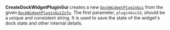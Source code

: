 **CreateDockWidgetPluginGui** creates a new [`DockWidgetPluginGui`](https://create.roblox.com/docs/reference/engine/classes/DockWidgetPluginGui)
from the given [`DockWidgetPluginGuiInfo`](https://create.roblox.com/docs/reference/engine/datatypes/DockWidgetPluginGuiInfo). The first parameter,
`pluginGuiId`, should be a unique and consistent string. It is used to
save the state of the widget's dock state and other internal details.